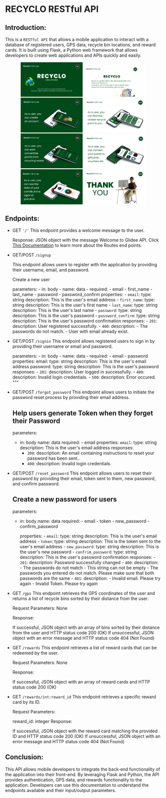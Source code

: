 
# RECYCLO RESTful API

## Introduction:

This is a `RESTful API` that allows a mobile application to interact with a database of registered users, GPS data, recycle bin locations, and reward cards. It is built using Flask, a Python web framework that allows developers to create web applications and APIs quickly and easily.

<p align="center">
<img src="static/RECYCLO LOGO 1.png" alt="Recyclo logo 1" width="200"/>
<img src="static/RECYCLO LOGO 2.png" alt="Recyclo logo 2" width="200"/>
<img src="static/RECYCLO LOGO 3.png" alt="Recyclo logo 3" width="200"/>
<img src="static/RECYCLO LOGO 4.png" alt="Recyclo logo 4" width="200"/>
<img src="static/RECYCLO LOGO 5.png" alt="Recyclo logo 5" width="200"/>
<img src="static/RECYCLO LOGO 6.png" alt="Recyclo logo 6" width="200"/>
<img src="static/RECYCLO LOGO 7.png" alt="Recyclo logo 7" width="200"/>
<img src="static/RECYCLO LOGO 8.png" alt="Recyclo logo 8" width="200"/>
</p>


## Endpoints:

- GET `'/'`
    This endpoint provides a welcome message to the user.

    Response: JSON object with the message Welcome to Glidee API. Click <a href="https://github.com/Damieee/Recyclo/blob/main/Documentation.md">This Documentation</a> to learn more about the Routes end points.


- GET/POST `/signup`
  
    This endpoint allows users to register with the application by providing their username, email, and password.

    Create a new user
    
    parameters:
        - in: body
        - name: data
        - required:
            - email
            - first_name
            - last_name
            - password
            - password_confirm
        properties:
            - `email`:
                type: string
                description: This is the user's email address
            - `first_name`:
                type: string
                description: This is the user's first name
            - `last_name`:
                type: string
                description: This is the user's last name
            - `password`:
                type: string
                description: This is the user's password
            - `password_confirm`:
                type: string
                description: This is the user's password confirmation
    responses:
        - `201`:
            description: User registered successfully.
        - `400`:
            description: 
                - The passwords do not match.
                - User with email already exist.


- GET/POST `/signin`
    This endpoint allows registered users to sign in by providing their username or email and password.

    parameters:
        - in: body
        - name: data
        - required:
            - email
            - password
        properties:
            email:
                type: string
                description: This is the user's email address
            password:
                type: string
                description: This is the user's password
    responses:
        - `201`:
            description: User logged in successfully.
        - `400`:
            description: Invalid login credentials.
        - `500`:
            description: Error occured.
    """

- GET/POST `/forgot_password`
    This endpoint allows users to initiate the password reset process by providing their email address.

    Help users generate Token when they forget their Password
    ---
    parameters:
    -   in: body
        name: data
        required:
            - email
        properties:
            `email`:
                type: string
                description: This is the user's email address
    responses:
        - `200`:
            description: An email containing instructions to reset your password has been sent..
        - `400`:
            description: Invalid login credentials.


- GET/POST `/reset_password`
    This endpoint allows users to reset their password by providing their email, token sent to them, new password, and confirm password.

    Create a new password for users
    ---
    parameters:
    -   in: body
        name: data
        required:
            - email
            - token
            - new_password
            - confirm_password

        properties:
            - `email`:
                type: string
                description: This is the user's email address
            - `token`:
                type: string
                description: This is the token sent to the user's email address
            - `new_password`:
                type: string
                description: This is the user's new password
            - `confrim_password`:
                type: string
                description: This is the user's password confirmation
        responses:
            - `201`:
                description: Password successfully changed
            - `400`:
                description: 
                    - The passwords do not match
                    - This string can not be empty
                    - The passwords you entered do not match. Please make sure that both passwords are the same
            - `401`:
                description: 
                    - Invalid email. Please try again
                    - Invalid Token. Please try again


- GET `/gps`
    This endpoint retrieves the GPS coordinates of the user and returns a list of recycle bins sorted by their distance from the user.

    Request Parameters: None

    Response:

    If successful, JSON object with an array of bins sorted by their distance from the user and HTTP status code 200 (OK)
    If unsuccessful, JSON object with an error message and HTTP status code 404 (Not Found)

- GET `/rewards`
    This endpoint retrieves a list of reward cards that can be redeemed by the user.

    Request Parameters: None

    Response:

    If successful, JSON object with an array of reward cards and HTTP status code 200 (OK)

- GET `/rewards/int:reward_id`
    This endpoint retrieves a specific reward card by its ID.

    Request Parameters:

    reward_id: integer
    Response:

    If successful, JSON object with the reward card matching the provided ID and HTTP status code 200 (OK)
    If unsuccessful, JSON object with an error message and HTTP status code 404 (Not Found)

## Conclusion:

This API allows mobile developers to integrate the back-end functionality of the application into their front-end. By leveraging Flask and Python, the API provides authentication, GPS data, and rewards functionality to the application. Developers can use this documentation to understand the endpoints available and their input/output parameters.